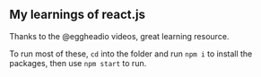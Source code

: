 ## My learnings of react.js

Thanks to the @eggheadio videos, great learning resource.

To run most of these, `cd` into the folder and run `npm i` to install the packages, then use `npm start` to run. 

